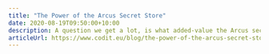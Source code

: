 ```yaml
---
title: "The Power of the Arcus Secret Store"
date: 2020-08-19T09:50:00+10:00
description: A question we get a lot, is what added-value the Arcus secret store provides. 'Why not use the Azure Key Vault SDK directly?' In this post we'll take a look at the true power of the Arcus secret store so you understand why you should use the Arcus secret store in your next project.
articleUrl: https://www.codit.eu/blog/the-power-of-the-arcus-secret-store/
---
```

